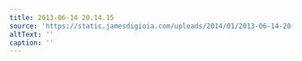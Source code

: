 ```yaml
---
title: 2013-06-14 20.14.15
source: 'https://static.jamesdigioia.com/uploads/2014/01/2013-06-14-20-14-15-scaled.jpg'
altText: ''
caption: ''
---
```



